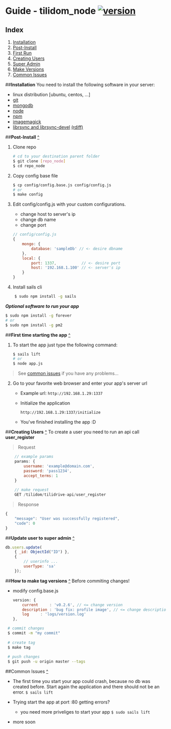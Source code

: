 # Guide - tilidom_node [![version](https://img.shields.io/badge/version-v0.2.6-brightgreen.svg?style=flat)]()

## Index
1. [Installation](https://github.com/g3org3/betadelte/blob/master/README.md#installation)
2. [Post-Install](https://github.com/g3org3/betadelte/blob/master/README.md#post-install)
3. [First Run](https://github.com/g3org3/betadelte/blob/master/README.md#first-time-starting-the-app)
4. [Creating Users](https://github.com/g3org3/betadelte/blob/master/README.md#creating-users)
5. [Super Admin](https://github.com/g3org3/betadelte/blob/master/README.md#update-user-to-super-admin)
6. [Make Versions](https://github.com/g3org3/betadelte/blob/master/README.md#how-to-make-tag-versions) 
7. [Common Issues](https://github.com/g3org3/betadelte/blob/master/README.md#common-issues)

##**Installation**
You need to install the following software in your server:
+ linux distribution [ubuntu, centos, ...]
+ [git](http://git-scm.com)
+ [mongodb](https://www.mongodb.org)
+ [node](https://nodejs.org)
+ [npm](https://nodejs.org)
+ [imagemagick](http://www.imagemagick.org)
+ [librsync and librsync-devel](http://www.howtoinstall.co/en/ubuntu/trusty/main/librsync-dev/) [(rdiff)](https://www.npmjs.com/package/rdiff)

##**Post-Install** [^](https://github.com/g3org3/betadelte/blob/master/README.md#index)

1. Clone repo
	``` sh
	# cd to your destination parent folder
	$ git clone [repo_node]
	$ cd repo_node
	```

2. Copy config base file
	``` sh
	$ cp config/config.base.js config/config.js
	# or
	$ make config
	```

3. Edit config/config.js with your custom configurations.
	+ change host to server's ip
	+ change db name
	+ change port
	``` javascript
	// config/config.js
	{
		mongo: {
			database: 'sampleDb' // <- desire dbname 
		},
		local: {
			port: 1337,           // <- desire port
			host: '192.168.1.100' // <- server's ip
		}
	}
	```
4. Install sails cli
``` sh
	$ sudo npm install -g sails
```
	
**_Optional software to run your app_**
``` sh
$ sudo npm install -g forever
# or
$ sudo npm install -g pm2
```

##**First time starting the app** [^](https://github.com/g3org3/betadelte/blob/master/README.md#index)
1. To start the app just type the following command:
	``` sh
	$ sails lift
	# or
	$ node app.js
	```
> See [common issues](https://github.com/g3org3/betadelte/blob/master/README.md#common-issues) if you have any problems...

2. Go to your favorite web browser and enter your app's server url
	+ Example url: `http://192.168.1.29:1337`
	+ Initialize the application

		```
		http://192.168.1.29:1337/initialize
		```
	+ You've finished installing the app :D


##**Creating Users** [^](https://github.com/g3org3/betadelte/blob/master/README.md#index)
To create a user you need to run an api call **user_register**
> Request
``` javascript
	// example params
	params: {
		username: 'example@domain.com',
		password: 'pass1234',
		accept_terms: 1
	}
	
	// make request
	GET /tilidom/tilidrive-api/user_register
```
> Response
``` javascript
{
    "message": "User was successfully registered",
    "code": 0
}
```

##**Update user to super admin** [^](https://github.com/g3org3/betadelte/blob/master/README.md#index)
``` javascript
db.users.update(
	{ _id: ObjectId("ID") },
	{
		// userinfo ...
		userType: 'sa'	
	});
```

##**How to make tag versions** [^](https://github.com/g3org3/betadelte/blob/master/README.md#index)
Before commiting changes!
+ modify config.base.js

	```javascript
	version: {
		current		: 'v0.2.6', // <= change version
		description	: 'bug fix: profile image', // <= change description of new version
		log		: 'logs/version.log'
	},
	```
```sh
 # commit changes
 $ commit -m "my commit"
 
 # create tag
 $ make tag
 
 # push changes
 $ git push -u origin master --tags
```

##Common Issues [^](https://github.com/g3org3/betadelte/blob/master/README.md#index)
+ The first time you start your app could crash, because no db was created before. Start again the application and there should not be an error.
	`$ sails lift`

+ Trying start the app at port :80 getting errors?
	+ you need more priveliges to start your app
	`$ sudo sails lift`

+ more soon
